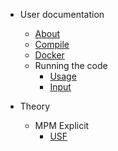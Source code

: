 <!-- docs/_sidebar.md -->

* User documentation

  * [About](/)
  * [Compile](compile.md)
  * [Docker](docker.md)
  * Running the code
    * [Usage](preprocessing/usage.md)
    * [Input](preprocessing/input.md)

* Theory

  * MPM Explicit
    * [USF](theory/usf.md)
